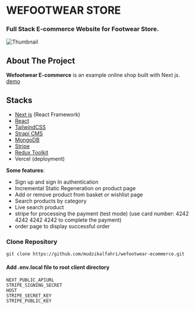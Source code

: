 # WEFOOTWEAR STORE

### Full Stack E-commerce Website for Footwear Store.

![Thumbnail](https://i.ibb.co/bLb6DpL/wefootwear-ss-min.jpg)

## About The Project

**Wefootwear E-commerce** is an example online shop built with Next js.
[demo](https://wefootwear.vercel.app/)

## Stacks

- [Next js](https://nextjs.org/) (React Framework)
- [React](reactjs.org)
- [TailwindCSS](https://tailwindcss.com/)
- [Strapi CMS](https://strapi.io/)
- [MongoDB](https://www.mongodb.com/cloud/atlas)
- [Stripe](https://stripe.com)
- [Redux Toolkit](https://redux-toolkit.js.org/)
- Vercel (deployment)

**Some features**:

- Sign up and sign In authentication
- Incremental Static Regeneration on product page
- Add or remove product from basket or wishlist page
- Search products by category
- Live search product
- stripe for processing the payment (test mode) 
(use card number: 4242 4242 4242 4242 to complete the payment)
- order page to display successful order

### Clone Repository

```
git clone https://github.com/mudzikalfahri/wefootwear-ecommerce.git
```

#### Add .env.local file to root client directory

```
NEXT_PUBLIC_APIURL
STRIPE_SIGNING_SECRET
HOST
STRIPE_SECRET_KEY
STRIPE_PUBLIC_KEY
```
